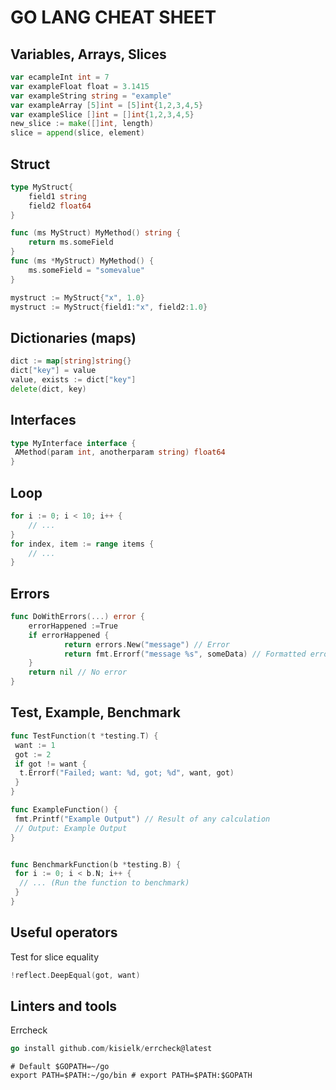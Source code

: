 # GO LANG CHEAT SHEET

## Variables, Arrays, Slices

```go
var ecampleInt int = 7
var exampleFloat float = 3.1415
var exampleString string = "example"
var exampleArray [5]int = [5]int{1,2,3,4,5}
var exampleSlice []int = []int{1,2,3,4,5}
new_slice := make([]int, length)
slice = append(slice, element)
```

## Struct

```go
type MyStruct{
    field1 string
    field2 float64
}

func (ms MyStruct) MyMethod() string {
    return ms.someField
}
func (ms *MyStruct) MyMethod() {
    ms.someField = "somevalue"
}

mystruct := MyStruct{"x", 1.0}
mystruct := MyStruct{field1:"x", field2:1.0}

```

## Dictionaries (maps)

```go
dict := map[string]string{}
dict["key"] = value
value, exists := dict["key"]
delete(dict, key)
```

## Interfaces

```go
type MyInterface interface {
 AMethod(param int, anotherparam string) float64
}
```

## Loop

```go
for i := 0; i < 10; i++ {
    // ...
}
for index, item := range items {
    // ...
}
```

## Errors

```go
func DoWithErrors(...) error {
    errorHappened :=True    
    if errorHappened {
            return errors.New("message") // Error
            return fmt.Errorf("message %s", someData) // Formatted error
    }
    return nil // No error
}
```

## Test, Example, Benchmark

```go
func TestFunction(t *testing.T) {
 want := 1
 got := 2
 if got != want {
  t.Errorf("Failed; want: %d, got; %d", want, got)
 }
}

func ExampleFunction() {
 fmt.Printf("Example Output") // Result of any calculation
 // Output: Example Output
}


func BenchmarkFunction(b *testing.B) {
 for i := 0; i < b.N; i++ {
  // ... (Run the function to benchmark)
 }
}
```

## Useful operators

Test for slice equality

```go
!reflect.DeepEqual(got, want)
```

## Linters and tools

Errcheck

```go
go install github.com/kisielk/errcheck@latest
```

```shell
# Default $GOPATH=~/go
export PATH=$PATH:~/go/bin # export PATH=$PATH:$GOPATH
```
